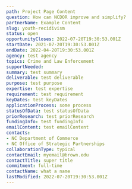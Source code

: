 ```yaml
---
path: Project Page Content
question: How can NCDOR improve and simplify?
partnerName: Example Content
slug: youth-recidivism
status: open
opportunityCloses: 2022-07-20T19:30:53.001Z
startDate: 2021-07-20T19:30:53.001Z
endDate: 2022-04-20T19:30:53.001Z
agency: test agency
topics: Crime and Law Enforcement
supportNeeded:
summary: test summary
deliverable: test deliverable
purpose: test purpose
expertise: test expertise
requirement: test requirement
keyDates: test keyDates
applicationProcess: some process
statusOfData: test statusOfData
priorResearch: test priorResearch
fundingInfo: test fundingInfo
emailContent: test emailContent
contacts:
- NC Department of Commerce
- NC Office of Strategic Partnerships
collaborationType: typical
contactEmail: myemail@brown.edu
contactTitle: super title
commitment: full-time
contactName: what a name
lastModified: 2022-07-20T19:30:53.001Z
---
```


